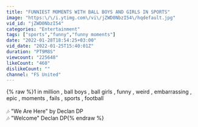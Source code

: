 ```yaml
---
title: "FUNNIEST MOMENTS WITH BALL BOYS AND GIRLS IN SPORTS"
image: "https:\/\/i.ytimg.com\/vi\/jZWD0NbzI54\/hqdefault.jpg"
vid_id: "jZWD0NbzI54"
categories: "Entertainment"
tags: ["sports","funny","funny moments"]
date: "2022-01-28T18:54:25+03:00"
vid_date: "2022-01-25T15:40:01Z"
duration: "PT9M8S"
viewcount: "225648"
likeCount: "460"
dislikeCount: ""
channel: "FS United"
---
```

{% raw %}1 in million , ball boys , ball girls , funny , weird , embarrassing , epic , moments , fails , sports , football<br /><br />🎶 &quot;We Are Here&quot; by Declan DP<br />🎶 &quot;Welcome&quot; Declan DP{% endraw %}
